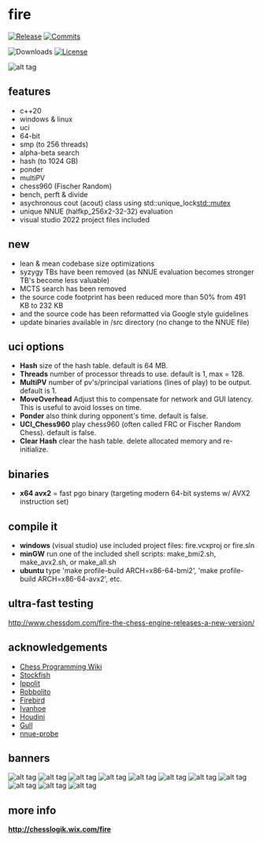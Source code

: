 # fire
<div align="left">

  [![Release][release-badge]][release-link]
  [![Commits][commits-badge]][commits-link]

  ![Downloads][downloads-badge]
  [![License][license-badge]][license-link]
 
</div>

![alt tag](https://raw.githubusercontent.com/FireFather/fire-zero/master/bitmaps/nnue-gui.png)

## features
- c++20
- windows & linux
- uci
- 64-bit
- smp (to 256 threads)
- alpha-beta search
- hash (to 1024 GB)
- ponder
- multiPV
- chess960 (Fischer Random)
- bench, perft & divide
- asychronous cout (acout) class using std::unique_lock<std::mutex>
- unique NNUE (halfkp_256x2-32-32) evaluation
- visual studio 2022 project files included

## new
- lean & mean codebase size optimizations
- syzygy TBs have been removed (as NNUE evaluation becomes stronger TB's become less valuable)
- MCTS search has been removed
- the source code footprint has been reduced more than 50% from 491 KB to 232 KB
- and the source code has been reformatted via Google style guidelines
- update binaries available in /src directory (no change to the NNUE file)

## uci options
- **Hash** size of the hash table. default is 64 MB.
- **Threads** number of processor threads to use. default is 1, max = 128.
- **MultiPV** number of pv's/principal variations (lines of play) to be output. default is 1.
- **MoveOverhead** Adjust this to compensate for network and GUI latency. This is useful to avoid losses on time.
- **Ponder** also think during opponent's time. default is false.
- **UCI_Chess960** play chess960 (often called FRC or Fischer Random Chess). default is false.
- **Clear Hash** clear the hash table. delete allocated memory and re-initialize.

## binaries
- **x64 avx2** = fast pgo binary (targeting modern 64-bit systems w/ AVX2 instruction set)

## compile it
- **windows** (visual studio) use included project files: fire.vcxproj or fire.sln
- **minGW** run one of the included shell scripts: make_bmi2.sh, make_avx2.sh, or make_all.sh 
- **ubuntu** type 'make profile-build ARCH=x86-64-bmi2', 'make profile-build ARCH=x86-64-avx2', etc.

## ultra-fast testing
http://www.chessdom.com/fire-the-chess-engine-releases-a-new-version/

## acknowledgements
- [Chess Programming Wiki](https://www.chessprogramming.org)
- [Stockfish](https://github.com/official-stockfish/Stockfish)
- [Ippolit](https://github.com/FireFather/ippolit)
- [Robbolito](https://github.com/FireFather/robbolito)
- [Firebird](https://github.com/FireFather/firebird)
- [Ivanhoe](https://www.chessprogramming.org/IvanHoe)
- [Houdini](https://www.cruxis.com/chess/houdini.htm)
- [Gull](https://github.com/FireFather/seagull)
- [nnue-probe](https://github.com/dshawul/nnue-probe/)

## banners
![alt tag](https://raw.githubusercontent.com/FireFather/fire-zero/master/bitmaps/fire_1.bmp)
![alt tag](https://raw.githubusercontent.com/FireFather/fire-zero/master/bitmaps/fire_2.bmp)
![alt tag](https://raw.githubusercontent.com/FireFather/fire-zero/master/bitmaps/fire_3.bmp)
![alt tag](https://raw.githubusercontent.com/FireFather/fire-zero/master/bitmaps/fire_4.bmp)
![alt tag](https://raw.githubusercontent.com/FireFather/fire-zero/master/bitmaps/fire_5.bmp)
![alt tag](https://raw.githubusercontent.com/FireFather/fire-zero/master/bitmaps/fire_6.bmp)
![alt tag](https://raw.githubusercontent.com/FireFather/fire-zero/master/bitmaps/fire_7.bmp)
![alt tag](https://raw.githubusercontent.com/FireFather/fire-zero/master/bitmaps/fire_8.bmp)
![alt tag](https://raw.githubusercontent.com/FireFather/fire-zero/master/bitmaps/fire_9.bmp)
![alt tag](https://raw.githubusercontent.com/FireFather/fire-zero/master/bitmaps/fire_10.bmp)
![alt tag](https://raw.githubusercontent.com/FireFather/fire-zero/master/bitmaps/fire_11.bmp)

## more info
**http://chesslogik.wix.com/fire**

[license-badge]:https://img.shields.io/github/license/FireFather/fire?style=for-the-badge&label=license&color=success
[license-link]:https://github.com/FireFather/fire/blob/main/LICENSE
[release-badge]:https://img.shields.io/github/v/release/FireFather/fire?style=for-the-badge&label=official%20release
[release-link]:https://github.com/FireFather/fire/releases/latest
[commits-badge]:https://img.shields.io/github/commits-since/FireFather/fire/latest?style=for-the-badge
[commits-link]:https://github.com/FireFather/fire/commits/main
[downloads-badge]:https://img.shields.io/github/downloads/FireFather/fire/total?color=success&style=for-the-badge
